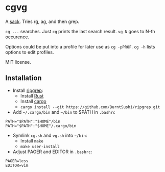 cgvg
====

A [sack](https://github.com/sampson-chen/sack). Tries rg, ag, and then grep.

`cg ...` searches.
Just `cg` prints the last search result.
`vg N` goes to N-th occurence.

Options could be put into a profile for later use as `cg -pPROF`.
`cg -h` lists options to edit profiles.

MIT license.

Installation
------------
- Install [ripgrep](https://github.com/BurntSushi/ripgrep):
  * Install [Rust](https://rust-lang.org)
  * Install [cargo](https://crates.io)
  * `cargo install --git https://github.com/BurntSushi/ripgrep.git`
- Add `~/.cargo/bin` and `~/bin` to $PATH in `.bashrc`
```
PATH="$PATH":"$HOME"/bin
PATH="$PATH":"$HOME"/.cargo/bin
```
- Symlink `cg.sh` and `vg.sh` into `~/bin`:
  * Install `make`
  * `make user-install`
- Adjust PAGER and EDITOR in `.bashrc`:
```
PAGER=less
EDITOR=vim
```
